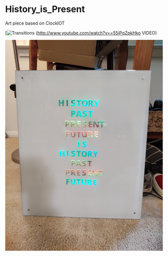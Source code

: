 # History_is_Present
Art piece based on ClockIOT

[![Transitions](http://img.youtube.com/vi/55iPqZpkHko/0.jpg)
(http://www.youtube.com/watch?v==55iPqZpkHko VIDEO)

![AllOn](https://github.com/wyojustin/History_is_Present/blob/master/images/IMG_20200904_114648229.jpg)

